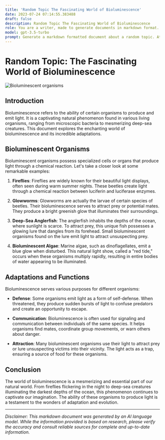 ```yaml
---
title: 'Random Topic The Fascinating World of Bioluminescence'
date: 2023-07-24 07:14:55.383488
draft: false
description: Random Topic The Fascinating World of Bioluminescence
role: You are a writer, made to generate documents in markdown format. It is very important that all of the documents you generate are in valid markdown format.
model: gpt-3.5-turbo
prompt: Generate a markdown formatted document about a random topic. At the bottom, include a disclaimer explaining that the document was generated by you. The first line of the document should be the title. Make sure that the entire document is in proper markdown format, using a mix of various tags to make the document visually appealing.
---
```


# Random Topic: The Fascinating World of Bioluminescence

![Bioluminescent organisms](https://images.unsplash.com/photo-1523481170259-5e48a548ff1b)

## Introduction

Bioluminescence refers to the ability of certain organisms to produce and emit light. It is a captivating natural phenomenon found in various living organisms, ranging from microscopic bacteria to mesmerizing deep-sea creatures. This document explores the enchanting world of bioluminescence and its incredible adaptations.

## Bioluminescent Organisms

Bioluminescent organisms possess specialized cells or organs that produce light through a chemical reaction. Let's take a closer look at some remarkable examples:

1. **Fireflies**: Fireflies are widely known for their beautiful light displays, often seen during warm summer nights. These beetles create light through a chemical reaction between luciferin and luciferase enzymes.

2. **Glowworms**: Glowworms are actually the larvae of certain species of beetles. Their bioluminescence serves to attract prey or potential mates. They produce a bright greenish glow that illuminates their surroundings.

3. **Deep-Sea Anglerfish**: The anglerfish inhabits the depths of the ocean, where sunlight is scarce. To attract prey, this unique fish possesses a glowing lure that dangles from its forehead. Small bioluminescent organisms found on the lure emit light to attract unsuspecting prey.

4. **Bioluminescent Algae**: Marine algae, such as dinoflagellates, emit a blue glow when disturbed. This natural light show, called a "red tide," occurs when these organisms multiply rapidly, resulting in entire bodies of water appearing to be illuminated.

## Adaptations and Functions

Bioluminescence serves various purposes for different organisms:

- **Defense**: Some organisms emit light as a form of self-defense. When threatened, they produce sudden bursts of light to confuse predators and create an opportunity to escape.

- **Communication**: Bioluminescence is often used for signaling and communication between individuals of the same species. It helps organisms find mates, coordinate group movements, or warn others about danger.

- **Attraction**: Many bioluminescent organisms use their light to attract prey or lure unsuspecting victims into their vicinity. The light acts as a trap, ensuring a source of food for these organisms.

## Conclusion

The world of bioluminescence is a mesmerizing and essential part of our natural world. From fireflies flickering in the night to deep-sea creatures illuminating the darkest depths of the ocean, this phenomenon continues to captivate our imagination. The ability of these organisms to produce light is a testament to the wonders of adaptation and evolution.

***

*Disclaimer: This markdown document was generated by an AI language model. While the information provided is based on research, please verify the accuracy and consult reliable sources for complete and up-to-date information.*